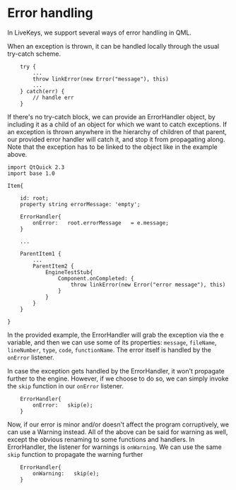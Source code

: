 # Error handling

In LiveKeys, we support several ways of error handling in QML. 

When an exception is thrown, it can be handled locally through the usual try-catch scheme.

```
	try {
		...
		throw linkError(new Error("message"), this)
		...
	} catch(err) {
		// handle err
	}
``` 

If there's no try-catch block, we can provide an ErrorHandler object, by including it as a child of an object for which we 
want to catch exceptions. If an exception is thrown anywhere in the hierarchy of children of that parent, our provided error 
handler will catch it, and stop it from propagating along. Note that the exception has to be linked to the object like in the example above.

```
import QtQuick 2.3
import base 1.0

Item{

	id: root;
	property string errorMessage: 'empty';
	
	ErrorHandler{
		onError:   root.errorMessage   = e.message;
	}
	
	...
	
	ParentItem1 {
		...
		ParentItem2 {
			EngineTestStub{
				Component.onCompleted: {
					throw linkError(new Error("error message"), this)
				}
			}
		}
	}
	
}
```

In the provided example, the ErrorHandler will grab the exception via the e variable, and then we can use some of its properties: `message`, `fileName`,
`lineNumber`, `type`, `code`, `functionName`. The error itself is handled by the `onError` listener.

In case the exception gets handled by the ErrorHandler, it won't propagate further to the engine. However, if we choose to do so, we can simply invoke the `skip` function in our `onError` listener.  

```
	ErrorHandler{
		onError:   skip(e);
	}
```

Now, if our error is minor and/or doesn't affect the program corruptively, we can use a Warning instead. All of the above can be said for warning as well, except the obvious renaming to some functions and handlers. In ErrorHandler, the listener for warnings is `onWarning`.
We can use the same `skip` function to propagate the warning further
```
	ErrorHandler{
		onWarning:   skip(e);
	}
```

